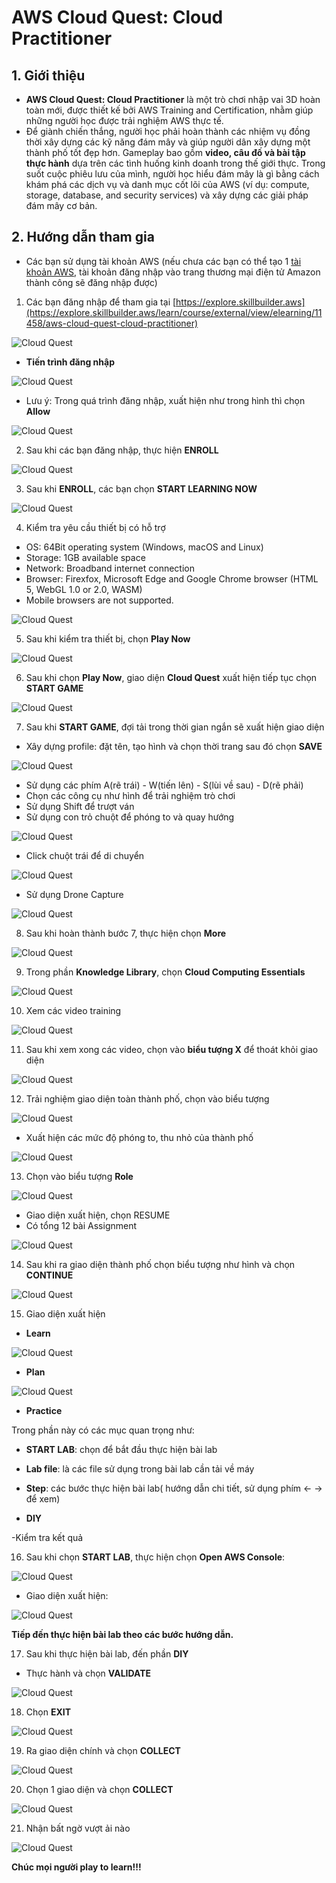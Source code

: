 # AWS Cloud Quest: Cloud Practitioner

## 1. Giới thiệu

- **AWS Cloud Quest: Cloud Practitioner** là một trò chơi nhập vai 3D hoàn toàn mới, được thiết kế bởi AWS Training and Certification, nhằm giúp những người học được trải nghiệm AWS thực tế. 
- Để giành chiến thắng, người học phải hoàn thành các nhiệm vụ đồng thời xây dựng các kỹ năng đám mây và giúp người dân xây dựng một thành phố tốt đẹp hơn. Gameplay bao gồm **video, câu đố và bài tập thực hành** dựa trên các tình huống kinh doanh trong thế giới thực. Trong suốt cuộc phiêu lưu của mình, người học hiểu đám mây là gì bằng cách khám phá các dịch vụ và danh mục cốt lõi của AWS (ví dụ: compute, storage, database, and security services) và xây dựng các giải pháp đám mây cơ bản. 

## 2. Hướng dẫn tham gia

- Các bạn sử dụng tài khoản AWS (nếu chưa các bạn có thể tạo 1 [tài khoản AWS](https://portal.aws.amazon.com/billing/signup#/start/email), tài khoản đăng nhập vào trang thương mại điện tử Amazon thành công sẽ đăng nhập được)

1. Các bạn đăng nhập để tham gia tại [https://explore.skillbuilder.aws](https://explore.skillbuilder.aws/learn/course/external/view/elearning/11458/aws-cloud-quest-cloud-practitioner)

![Cloud Quest](/images/0001-cloudquest.png)

- **Tiến trình đăng nhập**

![Cloud Quest](/images/0002-cloudquest.png)

- Lưu ý: Trong quá trình đăng nhập, xuất hiện như trong hình thì chọn **Allow**

![Cloud Quest](/images/0003-cloudquest.png)

2. Sau khi các bạn đăng nhập, thực hiện **ENROLL**

![Cloud Quest](/images/0004-cloudquest.png)

3. Sau khi **ENROLL**, các bạn chọn **START LEARNING NOW**
   
![Cloud Quest](/images/0005-cloudquest.png)

4. Kiểm tra yêu cầu thiết bị có hỗ trợ
- OS: 64Bit operating system (Windows, macOS and Linux)
- Storage: 1GB available space
- Network: Broadband internet connection
- Browser: Firexfox, Microsoft Edge and Google Chrome browser (HTML 5, WebGL 1.0 or 2.0, WASM)
- Mobile browsers are not supported.

![Cloud Quest](/images/0006-cloudquest.png)

5. Sau khi kiểm tra thiết bị, chọn **Play Now**

![Cloud Quest](/images/0007-cloudquest.png)

6.  Sau khi chọn **Play Now**, giao diện **Cloud Quest** xuất hiện tiếp tục chọn **START GAME**
   
![Cloud Quest](/images/0008-cloudquest.png)

7. Sau khi **START GAME**, đợi tải trong thời gian ngắn sẽ xuất hiện giao diện 
   
- Xây dựng profile: đặt tên, tạo hình và chọn thời trang sau đó chọn **SAVE**

![Cloud Quest](/images/0009-cloudquest.png)

- Sử dụng các phím A(rẽ trái) - W(tiến lên) - S(lùi về sau) - D(rẽ phải)
- Chọn các công cụ như hình để trải nghiệm trò chơi
- Sử dụng Shift để trượt ván
- Sử dụng con trỏ chuột để phóng to và quay hướng

![Cloud Quest](/images/00010-cloudquest.png)

- Click chuột trái để di chuyển

![Cloud Quest](/images/00011-cloudquest.png)

- Sử dụng Drone Capture
  
![Cloud Quest](/images/00012-cloudquest.png)

8. Sau khi hoàn thành bước 7, thực hiện chọn **More**

![Cloud Quest](/images/00013-cloudquest.png)

9. Trong phần **Knowledge Library**, chọn **Cloud Computing Essentials** 

![Cloud Quest](/images/00014-cloudquest.png)

10. Xem các video training

![Cloud Quest](/images/00015-cloudquest.png)

11. Sau khi xem xong các video, chọn vào **biểu tượng X** để thoát khỏi giao diện

![Cloud Quest](/images/00016-cloudquest.png)

12. Trải nghiệm giao diện toàn thành phố, chọn vào biểu tượng 

![Cloud Quest](/images/00017-cloudquest.png)

- Xuất hiện các mức độ phóng to, thu nhỏ của thành phố

![Cloud Quest](/images/00018-cloudquest.png)

13. Chọn vào biểu tượng **Role**

![Cloud Quest](/images/00019-cloudquest.png)

- Giao diện xuất hiện, chọn RESUME
- Có tổng 12 bài Assignment

![Cloud Quest](/images/00020-cloudquest.png)

14. Sau khi ra giao diện thành phố chọn biểu tượng như hình và chọn **CONTINUE**

![Cloud Quest](/images/00021-cloudquest.png)

15. Giao diện xuất hiện

- **Learn**


![Cloud Quest](/images/00022-cloudquest.png)


- **Plan**

![Cloud Quest](/images/00023-cloudquest.png)

- **Practice**

Trong phần này có các mục quan trọng như:
- **START LAB**: chọn để bắt đầu thực hiện bài lab
- **Lab file**: là các file sử dụng trong bài lab cần tải về máy
- **Step**: các bước thực hiện bài lab( hướng dẫn chi tiết, sử dụng phím <- -> để xem) 

- **DIY**

-Kiểm tra kết quả

16. Sau khi chọn **START LAB**, thực hiện chọn **Open AWS Console**:

![Cloud Quest](/images/00024-cloudquest.png)

- Giao diện xuất hiện:

![Cloud Quest](/images/00025-cloudquest.png)

**Tiếp đến thực hiện bài lab theo các bước hướng dẫn.**

17. Sau khi thực hiện bài lab, đến phần **DIY**
    
- Thực hành và chọn **VALIDATE**

![Cloud Quest](/images/00026-cloudquest.png)

18. Chọn **EXIT**

![Cloud Quest](/images/00027-cloudquest.png)

19. Ra giao diện chính và chọn **COLLECT**


![Cloud Quest](/images/00028-cloudquest.png)


20. Chọn 1 giao diện và chọn **COLLECT**

![Cloud Quest](/images/00029-cloudquest.png)

21. Nhận bất ngờ vượt ải nào

![Cloud Quest](/images/00030-cloudquest.png)

**Chúc mọi người play to learn!!!**

